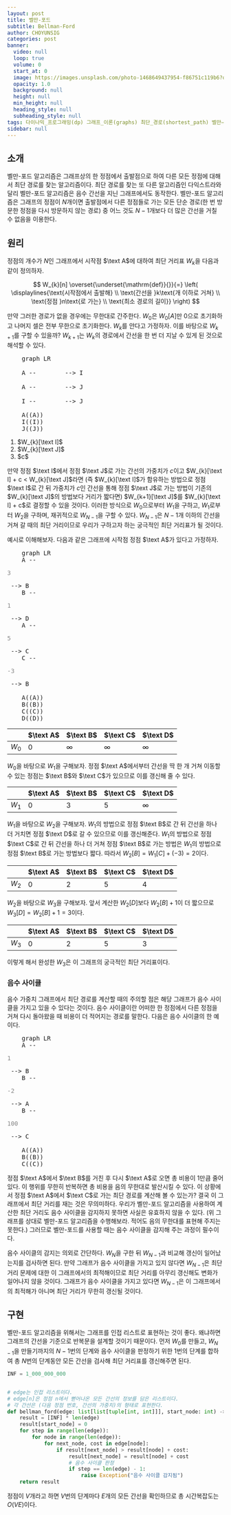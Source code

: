 ```yaml
---
layout: post
title: 벨만-포드
subtitle: Bellman-Ford
author: CHOYUNSIG
categories: post
banner:
  video: null
  loop: true
  volume: 0
  start_at: 0
  image: https://images.unsplash.com/photo-1468649437954-f86751c119b6?q=80&w=1470&auto=format&fit=crop&ixlib=rb-4.0.3&ixid=M3wxMjA3fDB8MHxwaG90by1wYWdlfHx8fGVufDB8fHx8fA%3D%3D
  opacity: 1.0
  background: null
  height: null
  min_height: null
  heading_style: null
  subheading_style: null
tags: 다이나믹_프로그래밍(dp) 그래프_이론(graphs) 최단_경로(shortest_path) 벨만–포드(bellman_ford)
sidebar: null
---
```


## 소개

벨만-포드 알고리즘은 그래프상의 한 정점에서 출발점으로 하여 다른 모든 정점에 대해서 최단 경로를 찾는 알고리즘이다. 최단 경로를 찾는 또 다른 알고리즘인 다익스트라와 달리 벨만-포드 알고리즘은 음수 간선을 지닌 그래프에서도 동작한다. 벨만-포드 알고리즘은 그래프의 정점이 $N$개이면 출발점에서 다른 정점들로 가는 모든 단순 경로(한 번 방문한 정점을 다시 방문하지 않는 경로) 중 어느 것도 $N-1$개보다 더 많은 간선을 거칠 수 없음을 이용한다.

## 원리

정점의 개수가 $N$인 그래프에서 시작점 $\text A$에 대하여 최단 거리표 $W_{k}$을 다음과 같이 정의하자.

$$
W_{k}[n] \overset{\underset{\mathrm{def}}{}}{=} \left( \displaylines{\text{시작점에서 출발해} \\ \text{간선을 }k\text{개 이하로 거쳐} \\ \text{정점 }n\text{로 가는} \\ \text{최소 경로의 길이}} \right)
$$

만약 그러한 경로가 없을 경우에는 무한대로 간주한다. $W_{0}$은 $W_{0}[A]$만 0으로 초기화하고 나머지 셀은 전부 무한으로 초기화한다. $W_{k}$를 안다고 가정하자. 이를 바탕으로 $W_{k+1}$를 구할 수 있을까? $W_{k+1}$는 $W_{k}$의 경로에서 간선을 한 번 더 지날 수 있게 된 것으로 해석할 수 있다.

<pre class="mermaid">
    graph LR
    A -- <span class="mathjax mj1" style="display:inline-block; width: 50px; height: 30px"></span> --> I
    A -- <span class="mathjax mj2" style="display:inline-block; width: 50px; height: 30px"></span> --> J
    I -- <span class="mathjax mj3" style="display:inline-block; width: 50px; height: 30px"></span> --> J

    A((A))
    I((I))
    J((J))
</pre>
<ol class="mathjax">
    <li class="mj1">$W_{k}[\text I]$</li>
    <li class="mj2">$W_{k}[\text J]$</li>
    <li class="mj3">$c$</li>
</ol>

만약 정점 $\text I$에서 정점 $\text J$로 가는 간선의 가중치가 $c$이고 $W_{k}[\text I] + c < W_{k}[\text J]$라면 (즉 $W_{k}[\text I]$가 함유하는 방법으로 정점 $\text I$로 간 뒤 가중치가 $c$인 간선을 통해 정점 $\text J$로 가는 방법이 기존의 $W_{k}[\text J]$의 방법보다 거리가 짧다면) $W_{k+1}[\text J]$를 $W_{k}[\text I] + c$로 결정할 수 있을 것이다. 이러한 방식으로 $W_{0}$으로부터 $W_{1}$을 구하고, $W_{1}$로부터 $W_{2}$을 구하며, 재귀적으로 $W_{N-1}$을 구할 수 있다. $W_{N-1}$은 $N-1$개 이하의 간선을 거쳐 갈 때의 최단 거리이므로 우리가 구하고자 하는 궁극적인 최단 거리표가 될 것이다.

예시로 이해해보자. 다음과 같은 그래프에 시작점 정점 $\text A$가 있다고 가정하자.

<pre class="mermaid">
    graph LR
    A -- <p style="color: #888">3</p> --> B
    B -- <p style="color: #888">1</p> --> D
    A -- <p style="color: #888">5</p> --> C
    C -- <p style="color: #888">-3</p> --> B

    A((A))
    B((B))
    C((C))
    D((D))
</pre>

|         |  $\text A$  |  $\text B$  |  $\text C$  |  $\text D$  |
| ---     | ---         | ---         | ---         | ---         |
| $W_{0}$ |  0          |  ∞          |  ∞          |  ∞          |

$W_{0}$을 바탕으로 $W_{1}$을 구해보자. 정점 $\text A$에서부터 간선을 딱 한 개 거쳐 이동할 수 있는 정점는 $\text B$와 $\text C$가 있으므로 이를 갱신해 줄 수 있다.

|         |  $\text A$  |  $\text B$  |  $\text C$  |  $\text D$  |
| ---     | ---         | ---         | ---         | ---         |
| $W_{1}$ |  0          |  3          |  5          |  ∞          |

$W_{1}$을 바탕으로 $W_{2}$을 구해보자. $W_{1}$의 방법으로 정점 $\text B$로 간 뒤 간선을 하나 더 거치면 정점 $\text D$로 갈 수 있으므로 이를 갱신해준다. $W_{1}$의 방법으로 정점 $\text C$로 간 뒤 간선을 하나 더 거쳐 정점 $\text B$로 가는 방법은 $W_{1}$의 방법으로 정점 $\text B$로 가는 방법보다 짧다. 따라서 $W_{2}[B] = W_{1}[C] + (-3) = 2$이다.

|         |  $\text A$  |  $\text B$  |  $\text C$  |  $\text D$  |
| ---     | ---         | ---         | ---         | ---         |
| $W_{2}$ |  0          |  2          |  5          |  4          |

$W_{2}$을 바탕으로 $W_{3}$을 구해보자. 앞서 계산한 $W_{2}[D]$보다 $W_{2}[B] + 1$이 더 짧으므로 $W_{3}[D] = W_{2}[B] + 1 = 3$이다.

|         |  $\text A$  |  $\text B$  |  $\text C$  |  $\text D$  |
| ---     | ---         | ---         | ---         | ---         |
| $W_{3}$ |  0          |  2          |  5          |  3          |

이렇게 해서 완성한 $W_{3}$은 이 그래프의 궁극적인 최단 거리표이다.

### 음수 사이클

음수 가중치 그래프에서 최단 경로를 계산할 때의 주의할 점은 해당 그래프가 음수 사이클을 가지고 있을 수 있다는 것이다. 음수 사이클이란 어떠한 한 정점에서 다른 정점을 거쳐 다시 돌아왔을 때 비용이 더 적어지는 경로를 말한다. 다음은 음수 사이클의 한 예이다.

<pre class="mermaid">
    graph LR
    A -- <p style="color: #888">1</p> --> B
    B -- <p style="color: #888">-2</p> --> A
    B -- <p style="color: #888">100</p> --> C

    A((A))
    B((B))
    C((C))
</pre>

정점 $\text A$에서 $\text B$를 거친 후 다시 $\text A$로 오면 총 비용이 1만큼 줄어있다. 이 행위를 무한히 반복하면 총 비용을 음의 무한대로 발산시킬 수 있다. 이 상황에서 정점 $\text A$에서 $\text C$로 가는 최단 경로를 계산해 볼 수 있는가? 결국 이 그래프에서 최단 거리를 재는 것은 무의미하다. 우리가 벨만-포드 알고리즘을 사용하여 계산한 최단 거리도 음수 사이클을 감지하지 못하면 사실은 유효하지 않을 수 있다. (위 그래프를 상대로 벨만-포드 알고리즘을 수행해보라. 적어도 음의 무한대를 표현해 주지는 못한다.) 그러므로 벨만-포드를 사용할 때는 음수 사이클을 감지해 주는 과정이 필수이다.

음수 사이클의 감지는 의외로 간단하다. $W_{N}$을 구한 뒤 $W_{N-1}$과 비교해 갱신이 일어났는지를 검사하면 된다. 만약 그래프가 음수 사이클을 가지고 있지 않다면 $W_{N-1}$은 최단 거리 문제에 대한 이 그래프에서의 최적해이므로 최단 거리를 아무리 갱신해도 변화가 일어나지 않을 것이다. 그래프가 음수 사이클을 가지고 있다면 $W_{N-1}$은 이 그래프에서의 최적해가 아니며 최단 거리가 무한히 갱신될 것이다.

## 구현

벨만-포드 알고리즘을 위해서는 그래프를 인접 리스트로 표현하는 것이 좋다. 왜냐하면 그래프의 간선을 기준으로 반복문을 설계할 것이기 때문이다. 먼저 $W_{0}$를 만들고, $W_{N-1}$을 만들기까지의 $N-1$번의 단계와 음수 사이클을 판정하기 위한 1번의 단계를 합하여 총 $N$번의 단계동안 모든 간선을 검사해 최단 거리표를 갱신해주면 된다.

```python
INF = 1_000_000_000


# edge는 인접 리스트이다.
# edge[n]은 정점 n에서 뻗어나온 모든 간선의 정보를 담은 리스트이다.
# 각 간선은 (다음 정점 번호, 간선의 가중치)의 형태로 표현한다.
def bellman_ford(edge: list[list[tuple[int, int]]], start_node: int) -> list[int]:
    result = [INF] * len(edge)
    result[start_node] = 0
    for step in range(len(edge)):
        for node in range(len(edge)):
            for next_node, cost in edge[node]:
                if result[next_node] > result[node] + cost:
                    result[next_node] = result[node] + cost
                    # 음수 사이클 판정
                    if step == len(edge) - 1:
                        raise Exception("음수 사이클 감지됨")
    return result
```

정점이 $V$개라고 하면 $V$번의 단계마다 $E$개의 모든 간선을 확인하므로 총 시간복잡도는 $O(VE)$이다.
